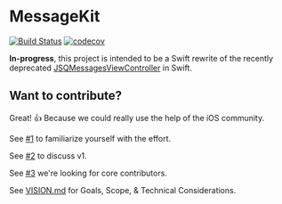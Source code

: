 # MessageKit

[![Build Status](https://travis-ci.org/MessageKit/MessageKit.svg)](https://travis-ci.org/MessageKit/MessageKit) [![codecov](https://codecov.io/gh/MessageKit/MessageKit/branch/master/graph/badge.svg)](https://codecov.io/gh/MessageKit/MessageKit)

**In-progress**, this project is intended to be a Swift rewrite of the recently deprecated [JSQMessagesViewController](https://github.com/jessesquires/JSQMessagesViewController) in Swift.

## Want to contribute?

Great! :+1: Because we could really use the help of the iOS community.

See [#1](https://github.com/MessageKit/MessageKit/issues/1) to familiarize yourself with the effort.

See [#2](https://github.com/MessageKit/MessageKit/issues/2) to discuss v1.

See [#3](https://github.com/MessageKit/MessageKit/issues/4) we're looking for core contributors.

See [VISION.md](https://github.com/MessageKit/MessageKit/blob/master/VISION.md) for Goals, Scope, & Technical Considerations.

